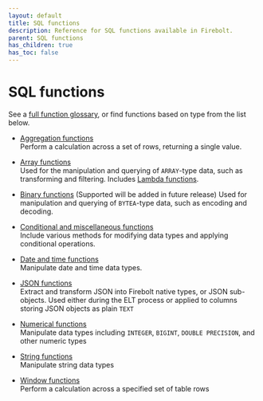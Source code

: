 ```yaml
---
layout: default
title: SQL functions
description: Reference for SQL functions available in Firebolt.
parent: SQL functions
has_children: true
has_toc: false
---
```


# SQL functions

See a [full function glossary](./functions-glossary.md), or find functions based on type from the list below. 

* [Aggregation functions](./aggregation/index.md)  
  Perform a calculation across a set of rows, returning a single value. 

* [Array functions](./array/index.md)  
  Used for the manipulation and querying of `ARRAY`-type data, such as transforming and filtering. Includes [Lambda functions](./Lambda/index.md). 

* [Binary functions](./bytea/index.md)  (Supported will be added in future release)
  Used for manipulation and querying of `BYTEA`-type data, such as encoding and decoding. 

* [Conditional and miscellaneous functions](./conditional-and-miscellaneous/index.md)  
  Include various methods for modifying data types and applying conditional operations.  

* [Date and time functions](./date-and-time/index.md)  
  Manipulate date and time data types.    

* [JSON functions](./JSON/index.md)  
  Extract and transform JSON into Firebolt native types, or JSON sub-objects. Used either during the ELT process or applied to columns storing JSON objects as plain `TEXT`

* [Numerical functions](./numeric/index.md)  
  Manipulate data types including `INTEGER`, `BIGINT`, `DOUBLE PRECISION`, and other numeric types

* [String functions](./string/index.md)  
  Manipulate string data types

* [Window functions](./window/index.md)  
  Perform a calculation across a specified set of table rows









